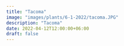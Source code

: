 ```yaml
---
title: "Tacoma"
image: "images/plants/6-1-2022/tacoma.JPG"
description: "Tacoma"
date: 2022-04-12T12:00:00+06:00
draft: false
---
```

